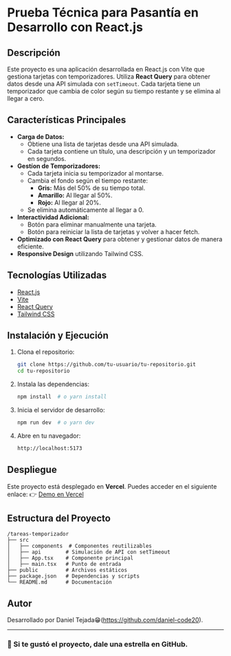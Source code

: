 # Prueba Técnica para Pasantía en Desarrollo con React.js

## Descripción
Este proyecto es una aplicación desarrollada en React.js con Vite que gestiona tarjetas con temporizadores. Utiliza **React Query** para obtener datos desde una API simulada con `setTimeout`. Cada tarjeta tiene un temporizador que cambia de color según su tiempo restante y se elimina al llegar a cero.

## Características Principales
- **Carga de Datos:**
  - Obtiene una lista de tarjetas desde una API simulada.
  - Cada tarjeta contiene un título, una descripción y un temporizador en segundos.
- **Gestíon de Temporizadores:**
  - Cada tarjeta inicia su temporizador al montarse.
  - Cambia el fondo según el tiempo restante:
    - **Gris:** Más del 50% de su tiempo total.
    - **Amarillo:** Al llegar al 50%.
    - **Rojo:** Al llegar al 20%.
  - Se elimina automáticamente al llegar a 0.
- **Interactividad Adicional:**
  - Botón para eliminar manualmente una tarjeta.
  - Botón para reiniciar la lista de tarjetas y volver a hacer fetch.
- **Optimizado con React Query** para obtener y gestionar datos de manera eficiente.
- **Responsive Design** utilizando Tailwind CSS.

## Tecnologías Utilizadas
- [React.js](https://react.dev/)
- [Vite](https://vitejs.dev/)
- [React Query](https://tanstack.com/query/latest)
- [Tailwind CSS](https://tailwindcss.com/)

## Instalación y Ejecución
1. Clona el repositorio:
   ```sh
   git clone https://github.com/tu-usuario/tu-repositorio.git
   cd tu-repositorio
   ```
2. Instala las dependencias:
   ```sh
   npm install  # o yarn install
   ```
3. Inicia el servidor de desarrollo:
   ```sh
   npm run dev  # o yarn dev
   ```
4. Abre en tu navegador:
   ```sh
   http://localhost:5173
   ```

## Despliegue
Este proyecto está desplegado en **Vercel**. Puedes acceder en el siguiente enlace:
👉 [Demo en Vercel](https://test-pasantia.vercel.app/)

## Estructura del Proyecto
```
/tareas-temporizador
├── src
│   ├── components  # Componentes reutilizables
│   ├── api        # Simulación de API con setTimeout
│   ├── App.tsx    # Componente principal
│   ├── main.tsx   # Punto de entrada
├── public         # Archivos estáticos
├── package.json   # Dependencias y scripts
└── README.md      # Documentación
```

## Autor
Desarrollado por Daniel Tejada😁(https://github.com/daniel-code20).

---
### 👏 Si te gustó el proyecto, dale una estrella en GitHub.

